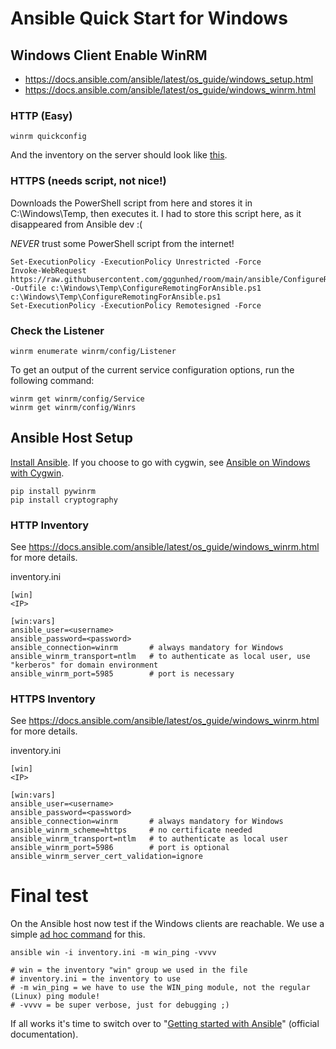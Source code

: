 # Ansible Quick Start for Windows

## Windows Client Enable WinRM

 * https://docs.ansible.com/ansible/latest/os_guide/windows_setup.html
 * https://docs.ansible.com/ansible/latest/os_guide/windows_winrm.html

### HTTP (Easy)
```
winrm quickconfig
```
And the inventory on the server should look like [this](#httpinventory).

### HTTPS (needs script, not nice!)
Downloads the PowerShell script from here and stores it in C:\Windows\Temp, then executes it. I had to store this script here, as it disappeared from Ansible dev :(

*NEVER* trust some PowerShell script from the internet!
```
Set-ExecutionPolicy -ExecutionPolicy Unrestricted -Force
Invoke-WebRequest https://raw.githubusercontent.com/gqgunhed/room/main/ansible/ConfigureRemotingForAnsible.ps1 -Outfile c:\Windows\Temp\ConfigureRemotingForAnsible.ps1
c:\Windows\Temp\ConfigureRemotingForAnsible.ps1
Set-ExecutionPolicy -ExecutionPolicy Remotesigned -Force
```

### Check the Listener
```
winrm enumerate winrm/config/Listener
```
To get an output of the current service configuration options, run the following command:
```
winrm get winrm/config/Service
winrm get winrm/config/Winrs
```

## Ansible Host Setup
[Install Ansible](https://docs.ansible.com/ansible/latest/installation_guide/index.html). If you choose to go with cygwin, see [Ansible on Windows with Cygwin](SetupAnsibleWindowsHost.md).
```
pip install pywinrm
pip install cryptography
```

### HTTP Inventory
See https://docs.ansible.com/ansible/latest/os_guide/windows_winrm.html for more details.

inventory.ini
```
[win]
<IP>

[win:vars]
ansible_user=<username>
ansible_password=<password>
ansible_connection=winrm       # always mandatory for Windows
ansible_winrm_transport=ntlm   # to authenticate as local user, use "kerberos" for domain environment
ansible_winrm_port=5985        # port is necessary
```

### HTTPS Inventory
See https://docs.ansible.com/ansible/latest/os_guide/windows_winrm.html for more details.

inventory.ini
```
[win]
<IP>

[win:vars]
ansible_user=<username>
ansible_password=<password>
ansible_connection=winrm       # always mandatory for Windows
ansible_winrm_scheme=https     # no certificate needed
ansible_winrm_transport=ntlm   # to authenticate as local user
ansible_winrm_port=5986        # port is optional
ansible_winrm_server_cert_validation=ignore
```

# Final test
On the Ansible host now test if the Windows clients are reachable. We use a simple [ad hoc command](https://docs.ansible.com/ansible/latest/command_guide/intro_adhoc.html) for this.
```
ansible win -i inventory.ini -m win_ping -vvvv

# win = the inventory "win" group we used in the file
# inventory.ini = the inventory to use
# -m win_ping = we have to use the WIN_ping module, not the regular (Linux) ping module!
# -vvvv = be super verbose, just for debugging ;)
```
If all works it's time to switch over to "[Getting started with Ansible](https://docs.ansible.com/ansible/latest/getting_started/index.html)" (official documentation).
